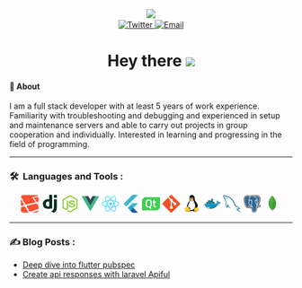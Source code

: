 <div id="header" align="center">
  <img src="https://media.giphy.com/media/v1.Y2lkPTc5MGI3NjExMDYzZjM0Y2ZjNDI4M2NmMmJlNWM0NjhlMjQyMGY4MzBlMTJkZjQzZCZjdD1n/KNP5EQE5n2nczSFYpD/giphy.gif" width="160"/>
</div>

<div id="badges" align="center">
  <a href="https://twitter.com/prodemmi" target="_blank">
    <img alt="Twitter" src="https://img.shields.io/badge/Twitter-%231DA1F2.svg?style=for-the-badge&logo=Twitter&logoColor=white">
  </a>
  <a href="mailto:prodemmi@gmail.com?subject=From github" target="_blank">
    <img alt="Email" src="https://img.shields.io/badge/Gmail-D14836?style=for-the-badge&logo=gmail&logoColor=white">
  </a>
<!--   <p align="center"><img src="https://komarev.com/ghpvc/?username=prodemmi&style=flat-square&color=blue" alt=""></p> -->
</div>

<h1 align="center">Hey there <img src="https://media.giphy.com/media/hvRJCLFzcasrR4ia7z/giphy.gif" width="46"></h1>

#### :man: About

I am a full stack developer with at least 5 years of work experience.
Familiarity with troubleshooting and debugging and experienced in setup and
maintenance servers and able to carry out projects in group cooperation and individually.
Interested in learning and progressing in the field of programming.


---

### 🛠 &nbsp;Languages and Tools :

<div align="center">
 <img src="https://github.com/devicons/devicon/blob/master/icons/laravel/laravel-plain.svg" width="32" height="32"/>
 <img src="https://github.com/devicons/devicon/blob/master/icons/django/django-plain.svg" width="32" height="32"/>
 <img src="https://github.com/devicons/devicon/blob/master/icons/nodejs/nodejs-original.svg" width="32" height="32"/>
 <img src="https://github.com/devicons/devicon/blob/master/icons/vuejs/vuejs-original.svg" width="32" height="32"/>
 <img src="https://github.com/devicons/devicon/blob/master/icons/react/react-original.svg" width="32" height="32"/>
 <img src="https://github.com/devicons/devicon/blob/master/icons/flutter/flutter-original.svg" width="32" height="32"/>
 <img src="https://github.com/devicons/devicon/blob/master/icons/qt/qt-original.svg" width="32" height="32"/>
 <img src="https://github.com/devicons/devicon/blob/master/icons/git/git-original.svg" width="32" height="32"/>
 <img src="https://github.com/devicons/devicon/blob/master/icons/linux/linux-original.svg" width="32" height="32"/>
 <img src="https://github.com/devicons/devicon/blob/master/icons/docker/docker-original.svg" width="32" height="32"/>
 <img src="https://github.com/devicons/devicon/blob/master/icons/mysql/mysql-original.svg" width="32" height="32"/>
 <img src="https://github.com/devicons/devicon/blob/master/icons/postgresql/postgresql-original.svg" width="32" height="32"/>
 <img src="https://github.com/devicons/devicon/blob/master/icons/mongodb/mongodb-original.svg" width="32" height="32"/>
</div>

---

### ✍️ Blog Posts : 
- [Deep dive into flutter pubspec](https://virgool.io/flutter-community/flutter-deep-dive-pubspec-r6mwk1rpzzau)
- [Create api responses with laravel Apiful](https://virgool.io/@prodemmi/%D9%84%D8%A7%D8%B1%D8%A7%D9%88%D9%84-apiful-tlpdbfcskwns)
